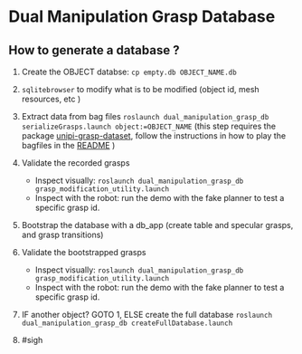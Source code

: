 # Dual Manipulation Grasp Database

## How to generate a database ?

1. Create the OBJECT databse: `cp empty.db OBJECT_NAME.db`

2. `sqlitebrowser` to modify what is to be modified (object id, mesh resources, etc )

3. Extract data from bag files `roslaunch dual_manipulation_grasp_db serializeGrasps.launch object:=OBJECT_NAME` (this step requires the package [unipi-grasp-dataset](https://github.com/CentroEPiaggio/unipi-grasp-datasets), follow the instructions in how to play the bagfiles in the [README](https://github.com/CentroEPiaggio/unipi-grasp-datasets/blob/master/pacman_wp2_db/README.md) )

4. Validate the recorded grasps
	- Inspect visually: `roslaunch dual_manipulation_grasp_db grasp_modification_utility.launch`
	- Inspect with the robot: run the demo with the fake planner to test a specific grasp id.

5. Bootstrap the database with a db_app (create table and specular grasps, and grasp transitions)

6. Validate the bootstrapped grasps
	- Inspect visually: `roslaunch dual_manipulation_grasp_db grasp_modification_utility.launch`
	- Inspect with the robot: run the demo with the fake planner to test a specific grasp id.

7. IF another object? GOTO 1, ELSE create the full database `roslaunch dual_manipulation_grasp_db createFullDatabase.launch`

8. #sigh
